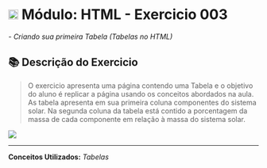 # <img src="https://cdn.jsdelivr.net/gh/devicons/devicon/icons/html5/html5-original.svg" width="20"/>  Módulo: HTML - Exercicio 003

*- Criando sua primeira Tabela (Tabelas no HTML)*

## 📚 Descrição do Exercicio

> O exercicio apresenta uma página contendo uma Tabela e o objetivo do aluno é replicar a página usando os conceitos abordados na aula.
As tabela apresenta em sua primeira coluna componentes do sistema solar. Na segunda coluna da tabela está contido a porcentagem da massa de cada componente
em relação à massa do sistema solar.

<img src="https://user-images.githubusercontent.com/112811596/214207336-9c265ee5-47cb-41f2-87eb-8550f67135d5.png">

<hr>

**Conceitos Utilizados:** *Tabelas*
